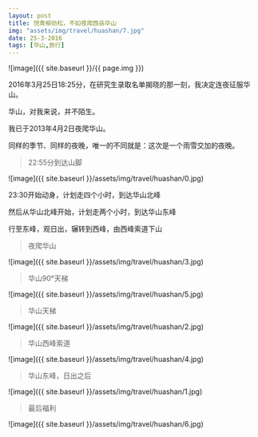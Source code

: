```yaml
---
layout: post
title: 悦青柳劲松，不如夜爬西岳华山
img: "assets/img/travel/huashan/7.jpg"
date: 25-3-2016
tags: [华山,旅行]
---
```


![image]({{ site.baseurl }}/{{ page.img }})

2016年3月25日18:25分，在研究生录取名单揭晓的那一刻，我决定连夜征服华山。

华山，对我来说，并不陌生。

我已于2013年4月2日夜爬华山。

同样的季节、同样的夜晚，唯一的不同就是：这次是一个雨雪交加的夜晚。

> 22:55分到达山脚

![image]({{ site.baseurl }}/assets/img/travel/huashan/0.jpg)

23:30开始动身，计划走四个小时，到达华山北峰

然后从华山北峰开始，计划走两个小时，到达华山东峰

行至东峰，观日出，辗转到西峰，由西峰索道下山

> 夜爬华山

![image]({{ site.baseurl }}/assets/img/travel/huashan/3.jpg)

> 华山90°天梯

![image]({{ site.baseurl }}/assets/img/travel/huashan/5.jpg)

> 华山天梯

![image]({{ site.baseurl }}/assets/img/travel/huashan/2.jpg)

> 华山西峰索道

![image]({{ site.baseurl }}/assets/img/travel/huashan/4.jpg)

> 华山东峰，日出之后

![image]({{ site.baseurl }}/assets/img/travel/huashan/1.jpg)

> 最后福利

![image]({{ site.baseurl }}/assets/img/travel/huashan/6.jpg)








